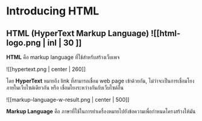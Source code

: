 # Introducing HTML

## HTML (HyperText Markup Language) ![[html-logo.png | inl | 30 ]]

**HTML** คือ markup language ที่ใช้สำหรับสร้างเว็บเพจ

![[hypertext.png | center | 260]]

โดย **HyperText** หมายถึง link ที่สามารถเชื่อม web page เข้าด้วยกัน, ไม่ว่าจะเป็นการเชื่อมโยงภายในเว็บไซต์เดียวกัน หรือ เชื่อมโยงระหว่างกันกับเว็บไซต์อื่น

![[markup-language-w-result.png | center | 500]]

**Markup Language** คือ ภาษาที่ใช้ในการทำเครื่องหมายไปยังข้อความเพื่อกำหนดโครงสร้างให้มัน


